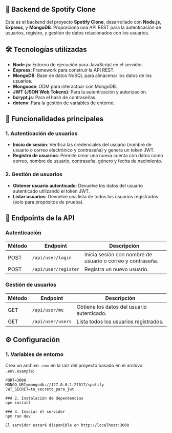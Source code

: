 ## 🎵 Backend de Spotify Clone

Este es el backend del proyecto **Spotify Clone**, desarrollado con **Node.js**, **Express**, y **MongoDB**. Proporciona una API REST para la autenticación de usuarios, registro, y gestión de datos relacionados con los usuarios.

## 🛠️ Tecnologías utilizadas

- **Node.js**: Entorno de ejecución para JavaScript en el servidor.
- **Express**: Framework para construir la API REST.
- **MongoDB**: Base de datos NoSQL para almacenar los datos de los usuarios.
- **Mongoose**: ODM para interactuar con MongoDB.
- **JWT (JSON Web Tokens)**: Para la autenticación y autorización.
- **bcrypt.js**: Para el hash de contraseñas.
- **dotenv**: Para la gestión de variables de entorno.


## 🚀 Funcionalidades principales

### 1. **Autenticación de usuarios**
- **Inicio de sesión**: Verifica las credenciales del usuario (nombre de usuario o correo electrónico y contraseña) y genera un token JWT.
- **Registro de usuarios**: Permite crear una nueva cuenta con datos como correo, nombre de usuario, contraseña, género y fecha de nacimiento.

### 2. **Gestión de usuarios**
- **Obtener usuario autenticado**: Devuelve los datos del usuario autenticado utilizando el token JWT.
- **Listar usuarios**: Devuelve una lista de todos los usuarios registrados (solo para propósitos de prueba).

## 📄 Endpoints de la API

### **Autenticación**
| Método | Endpoint         | Descripción                          |
|--------|------------------|--------------------------------------|
| POST   | `/api/user/login` | Inicia sesión con nombre de usuario o correo y contraseña. |
| POST   | `/api/user/register` | Registra un nuevo usuario. |

### **Gestión de usuarios**
| Método | Endpoint         | Descripción                          |
|--------|------------------|--------------------------------------|
| GET    | `/api/user/me`    | Obtiene los datos del usuario autenticado. |
| GET    | `/api/user/users` | Lista todos los usuarios registrados. |

## ⚙️ Configuración

### 1. Variables de entorno
Crea un archivo `.env` en la raíz del proyecto basado en el archivo `.env.example`:

```env
PORT=3000
MONGO_URI=mongodb://127.0.0.1:27017/spotify
JWT_SECRET=tu_secreto_para_jwt

### 2. Instalación de dependencias
npm install

### 3. Iniciar el servidor
npm run dev

El servidor estará disponible en http://localhost:3000